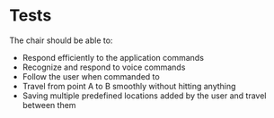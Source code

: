 # Tests

The chair should be able to:</br>

* Respond efficiently to the application commands
* Recognize and respond to voice commands
* Follow the user when commanded to
* Travel from point A to B smoothly without hitting anything
* Saving multiple predefined locations added by the user and travel between them
